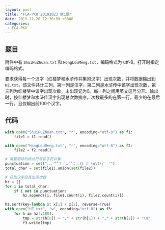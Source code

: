```yaml
---
layout: post
title: "FCA-PKU 20191023 第1题"
date: 2019-11-20 12:30:00 +0800
categories: 
 - FCA-PKU
---
```


## 题目

附件中有 `ShuiHuZhuan.txt` 和 `HongLouMeng.txt`，编码格式为 utf-8。打开时指定编码格式。

<!-- more -->

要求获得每一个汉字（红楼梦和水浒传并集的汉字）出现次数，并将数据输出到 `HZ.txt`。该文件共计三列，第一列是汉字，第二列是水浒传中该字出现次数，第三列为红楼梦中该字出现次数，未出现记为0。每一列之间用英文逗号分开。输出时，按红楼梦和水浒传汉字出现总次数排序，次数最多的在第一行，最少的在最后一行，且仅输出前100个汉字。

## 代码

```python
with open("ShuiHuZhuan.txt", "r", encoding="utf-8") as f1:
    file1 = f1.read()

with open("HongLouMeng.txt", "r", encoding="utf-8") as f2:
    file2 = f2.read()

# 需要剔除的标点符号和字符并集
punctuation = set("，。、“”？！…‘’：；《》（）\n\t\r' '")
total_char = set(file1).union(set(file2))

# 获取汉字及其出现次数
hz = []
for i in total_char:
    if i not in punctuation:
        hz.append([i, file1.count(i), file2.count(i)])

hz.sort(key=lambda x: x[1] + x[2], reverse=True)
with open("HZ.txt", "w", encoding="utf-8") as f3:
    for h in hz[:100]:
        tmp = str(h[0]) + "," + str(h[1]) + "," + str(h[2]) + "\n"
        f3.write(tmp)
```
